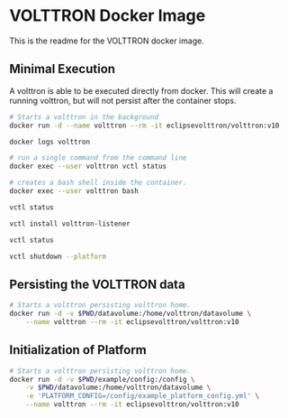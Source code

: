 # VOLTTRON Docker Image

This is the readme for the VOLTTRON docker image. 


## Minimal Execution

A volttron is able to be executed directly from docker.  This will create a running volttron, but will not
persist after the container stops.

```bash
# Starts a volttron in the background
docker run -d --name volttron --rm -it eclipsevolttron/volttron:v10
```

```bash
docker logs volttron
```

```bash
# run a single command from the command line
docker exec --user volttron vctl status
```

```bash
# creates a bash shell inside the container.
docker exec --user volttron bash

vctl status

vctl install volttron-listener

vctl status

vctl shutdown --platform
```

## Persisting the VOLTTRON data 

```bash
# Starts a volttron persisting volttron home.
docker run -d -v $PWD/datavolume:/home/volttron/datavolume \
    --name volttron --rm -it eclipsevolttron/volttron:v10
```

## Initialization of Platform

```bash
# Starts a volttron persisting volttron home.
docker run -d -v $PWD/example/config:/config \
    -v $PWD/datavolume:/home/volttron/datavolume \
    -e 'PLATFORM_CONFIG=/config/example_platform_config.yml' \
    --name volttron --rm -it eclipsevolttron/volttron:v10
```
